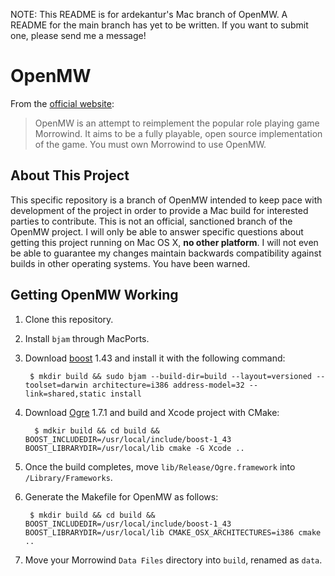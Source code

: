 NOTE: This README is for ardekantur's Mac branch of OpenMW. A README
for the main branch has yet to be written. If you want to submit one,
please send me a message!

OpenMW
======

From the [official website][]:

> OpenMW is an attempt to reimplement the popular role playing game Morrowind. It aims to be a fully playable, open source implementation of the game. You must own Morrowind to use OpenMW.

About This Project
------------------

This specific repository is a branch of OpenMW intended to keep pace with development of the project in order to provide a Mac build for interested parties to contribute. This is not an official, sanctioned branch of the OpenMW project. I will only be able to answer specific questions about getting this project running on Mac OS X, **no other platform**. I will not even be able to guarantee my changes maintain backwards compatibility against builds in other operating systems. You have been warned.

Getting OpenMW Working
----------------------

1. Clone this repository.
2. Install `bjam` through MacPorts.
3. Download [boost][] 1.43 and install it with the following command:

        $ mkdir build && sudo bjam --build-dir=build --layout=versioned --toolset=darwin architecture=i386 address-model=32 --link=shared,static install

4. Download [Ogre][] 1.7.1 and build and Xcode project with CMake:

         $ mdkir build && cd build && BOOST_INCLUDEDIR=/usr/local/include/boost-1_43 BOOST_LIBRARYDIR=/usr/local/lib cmake -G Xcode ..

5. Once the build completes, move `lib/Release/Ogre.framework` into `/Library/Frameworks`.

6. Generate the Makefile for OpenMW as follows:

        $ mkdir build && cd build && BOOST_INCLUDEDIR=/usr/local/include/boost-1_43 BOOST_LIBRARYDIR=/usr/local/lib CMAKE_OSX_ARCHITECTURES=i386 cmake ..

7. Move your Morrowind `Data Files` directory into `build`, renamed as `data`.

[boost]: http://www.boost.org
[Ogre]: http://www.ogre3d.org
[official website]: http://openmw.com
[Will Thimbleby's Ogre Framework]: http://www.thimbleby.net/ogre/

